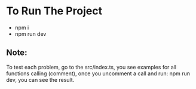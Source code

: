 # To Run The Project
  - npm i
  - npm run dev

## Note: 
   To test each problem, go to the src/index.ts, you see examples for all functions calling (comment), once you uncomment a call and run: npm run dev, you can see the result.
